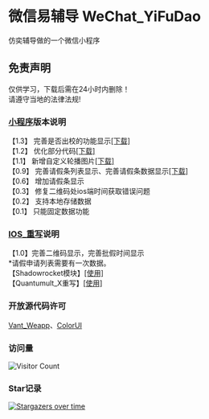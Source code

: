 # 微信易辅导 WeChat_YiFuDao
仿奕辅导做的一个微信小程序     

## 免责声明   
仅供学习，下载后需在24小时内删除！   
请遵守当地的法律法规!


### [小程序](https://github.com/Eoyz369/WeChat_YiFuDao/tree/main/Wechat_Mini_Program)版本说明  

【1.3】
完善是否出校的功能显示[[下载]](https://github.com/Eoyz369/WeChat_YiFuDao/releases/tag/V1.3)   
【1.2】
优化部分代码[[下载]](https://github.com/Eoyz369/WeChat_YiFuDao/releases/tag/V1.2)   
【1.1】
新增自定义轮播图片[[下载]](https://github.com/Eoyz369/WeChat_YiFuDao/releases/tag/V1.1)   
【0.9】
完善请假条列表显示、完善请假条数据显示[[下载]](https://github.com/Eoyz369/WeChat_YiFuDao/releases/tag/V0.9)    
【0.6】
增加请假条显示   
【0.3】
修复二维码处ios端时间获取错误问题  
【0.2】
支持本地存储数据  
【0.1】
只能固定数据功能


### [IOS_重写](https://github.com/Eoyz369/WeChat_YiFuDao/tree/main/IOS_Scripts)说明   
【1.0】完善二维码显示，完善批假时间显示   
*请假申请列表需要有一次数据。   
【Shadowrocket模块】[[使用]](https://raw.githubusercontent.com/Eoyz369/Rule_Config/main/Shadowrocket/module/YiFuDao.module)    
【Quantumult_X重写】[[使用]](https://raw.githubusercontent.com/Eoyz369/Rule_Config/main/QuantumultX/rewrite/YiFuDao.conf)     


### 开放源代码许可   
[Vant_Weapp](https://github.com/youzan/vant-weapp)、[ColorUI](https://github.com/weilanwl/coloruicss)


### 访问量
![Visitor Count](https://profile-counter.glitch.me/WeChat_YiFuDao/count.svg)   

### Star记录

[![Stargazers over time](https://starchart.cc/Eoyz369/WeChat_YiFuDao.svg)](https://github.com/Eoyz369/WeChat_YiFuDao) 

